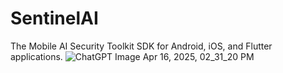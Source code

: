 # SentinelAI
The Mobile AI Security Toolkit SDK for Android, iOS, and Flutter applications.
![ChatGPT Image Apr 16, 2025, 02_31_20 PM](https://github.com/user-attachments/assets/e2c07ea7-1278-4d83-b482-a9aed6f7af98)

